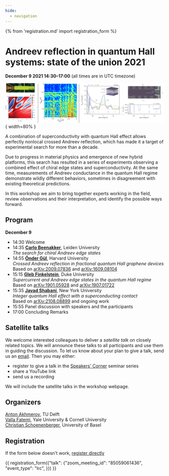 ```yaml
---
hide:
  - navigation
---
```

{% from 'registration.md' import registration_form %}
# Andreev reflection in quantum Hall systems: state of the union 2021
**<time data-format="MMMM D YYYY H:mm" datetime="2021-12-09T14:30:00+00:00">December 9 2021 14:30</time>–<time data-format="H:mm" datetime="2021-12-09T17:00:00+00:00">17:00</time>** (all times are in <span id="timezone">UTC</span> timezone)

![Collage of Andreev quantum Hall systems](media/arqh_collage.svg){ width=80% }

A combination of superconductivity with quantum Hall effect allows perfectly nonlocal crossed Andreev reflection, which has made it a target of experimental search for more than a decade.

Due to progress in material physics and emergence of new hybrid platforms, this search has resulted in a series of
experiments observing a combined effect of chiral edge states and superconductivity.
At the same time, measurements of Andreev conductance in the quantum Hall regime demonstrate wildly different behaviors,
sometimes in disagreement with existing theoretical predictions.

In this workshop we aim to bring together experts working in the field, review observations and their interpretation, and identify the possible ways forward.

## Program

**<time data-format="MMMM D" datetime="2021-12-09T14:30:00+00:00">December 9</time>**

- <time data-format="H:mm" datetime="2021-12-09T14:30:00+00:00">14:30</time> Welcome
- <time data-format="H:mm" datetime="2021-12-09T14:35:00+00:00">14:35</time>    [**Carlo Beenakker**](https://www.lorentz.leidenuniv.nl/beenakker/), Leiden University  
    *The search for chiral Andreev edge states*  
- <time data-format="H:mm" datetime="2021-12-09T14:55:00+00:00">14:55</time>    [**Önder Gül**](https://kim.physics.harvard.edu/people/onder-gul), Harvard University  
    *Crossed Andreev reflection in fractional quantum Hall graphene devices*    
    Based on [arXiv:2009.07836](https://arxiv.org/abs/2009.07836) and [arXiv:1609.08104](https://arxiv.org/abs/1609.08104)   
- <time data-format="H:mm" datetime="2021-12-09T15:15:00+00:00">15:15</time>    [**Gleb Finkelstein**](http://webhome.phy.duke.edu/~gleb/), Duke University  
    *Supercurrent and Andreev edge states in the quantum Hall regime*    
    Based on [arXiv:1901.05928](https://arxiv.org/abs/1901.05928) and [arXiv:1907.01722](https://arxiv.org/abs/1907.01722)   
- <time data-format="H:mm" datetime="2021-12-09T15:35:00+00:00">15:35</time>    [**Javad Shabani**](https://wp.nyu.edu/shabanilab/), New York University  
    *Integer quantum Hall effect with a superconducting contact*    
    Based on [arXiv:2108.08899](https://arxiv.org/abs/2108.08899) and ongoing work
- <time data-format="H:mm" datetime="2021-12-09T15:55:00+00:00">15:55</time> Panel discussion with speakers and the participants
- <time data-format="H:mm" datetime="2021-12-09T17:00:00+00:00">17:00</time> Concluding Remarks

## Satellite talks

We welcome interested colleagues to deliver a *satellite talk* on closely related topics.
We will announce these talks to all participants and use them in guiding the discussion.
To let us know about your plan to give a talk, send us an [email](mailto://arqh2021@virtualscienceforum.org).
Then you may either:

- register to give a talk in the [Speakers' Corner](speakers-corner.md) seminar series
- share a YouTube link
- send us a recording

We will include the satellite talks in the workshop webpage.

## Organizers

[Anton Akhmerov](https://antonakhmerov.org/), TU Delft  
[Valla Fatemi](https://fatemilab.aep.cornell.edu/), Yale University & Cornell University  
[Christian Schoenenberger](https://nanoelectronics.unibas.ch/), University of Basel

## Registration

If the form below doesn't work, [register directly](https://virtualscienceforum-org.zoom.us/meeting/register/tZEsceyhrTMtHtHp0TaldG-C0vg8AUjBe1bj)

{{ registration_form({"talk": {"zoom_meeting_id": "85059061436", "event_type": "lrc", }}) }}
